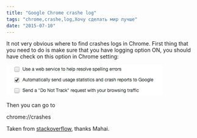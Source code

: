 ```yaml
---
title: "Google Chrome crashe log"
tags: "chrome,crashe,log,Хочу сделать мир лучше"
date: "2015-07-10"
---
```


It not very obvious where to find crashes logs in Chrome. First thing that you need to do is make sure that you have logging option ON, you should have check on this option in Chrome setting:

![chrome crashe](images/Screenshot-2015-07-10-13.38.28.png)

Then you can go to

chrome://crashes

Taken from [stackoverflow](http://stackoverflow.com/questions/8764253/google-chrome-crashes-without-any-log), thanks Mahai.

